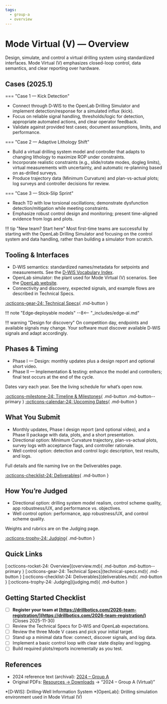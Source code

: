 ```yaml
---
tags:
  - group-a
  - overview
---
```


# Mode Virtual (V) — Overview

Design, simulate, and control a virtual drilling system using standardized interfaces. Mode Virtual (V) emphasizes closed-loop control, data semantics, and clear reporting over hardware.

## Cases (2025.1)

=== "Case 1 — Kick Detection"

- Connect through D‑WIS to the OpenLab Drilling Simulator and implement detection/response for a simulated influx (kick).
- Focus on reliable signal handling, thresholds/logic for detection, appropriate automated actions, and clear operator feedback.
- Validate against provided test cases; document assumptions, limits, and performance.

=== "Case 2 — Adaptive Lithology Shift"

- Build a virtual drilling system model and controller that adapts to changing lithology to maximize ROP under constraints.
- Incorporate realistic constraints (e.g., slide/rotate modes, dogleg limits), virtual measurements with uncertainty, and automatic re-planning based on as-drilled surveys.
- Produce trajectory data (Minimum Curvature) and plan-vs-actual plots; log surveys and controller decisions for review.

=== "Case 3 — Stick-Slip Sprint"

- Reach TD with low torsional oscillations; demonstrate dysfunction detection/mitigation while meeting constraints.
- Emphasize robust control design and monitoring; present time-aligned evidence from logs and plots.

!!! tip "New team? Start here"
    Most first-time teams are successful by starting with the OpenLab Drilling Simulator and focusing on the control system and data handling, rather than building a simulator from scratch.

## Tooling & Interfaces

- D‑WIS semantics: standardized names/metadata for setpoints and measurements. See the [D‑WIS Vocabulary Index](https://d-wis.org/vocabulary-index/).
- OpenLab simulator: the plant used for Mode Virtual (V) scenarios. See the [OpenLab website](https://openlab.app/).
- Connectivity and discovery, expected signals, and example flows are described in Technical Specs.

[:octicons-gear-24: Technical Specs](technical-specs.md){ .md-button }

!!! note "Edge‑deployable models"
    --8<-- "_includes/edge-ai.md"

!!! warning "Design for discovery"
    On competition day, endpoints and available signals may change. Your software must discover available D‑WIS signals and adapt accordingly.

## Phases & Timing

- Phase I — Design: monthly updates plus a design report and optional short video.
- Phase II — Implementation & testing: enhance the model and controllers; final test occurs at the end of the cycle.

Dates vary each year. See the living schedule for what’s open now.

[:octicons-milestone-24: Timeline & Milestones](../../competition/timeline.md){ .md-button .md-button--primary }
[:octicons-calendar-24: Upcoming Dates](../../competition/upcoming.md){ .md-button }

## What You Submit

- Monthly updates, Phase I design report (and optional video), and a Phase II package with data, plots, and a short presentation.
- Directional option: Minimum Curvature trajectory, plan-vs-actual plots, survey logs with acceptance flags, and controller rationale.
- Well control option: detection and control logic description, test results, and logs.

Full details and file naming live on the Deliverables page.

[:octicons-checklist-24: Deliverables](deliverables.md){ .md-button }

## How You’re Judged

- Directional option: drilling system model realism, control scheme quality, app robustness/UX, and performance vs. objectives.
- Well control option: performance, app robustness/UX, and control scheme quality.

Weights and rubrics are on the Judging page.

[:octicons-trophy-24: Judging](judging.md){ .md-button }

## Quick Links

<div class="btn-row" markdown>
[:octicons-rocket-24: Overview](overview.md){ .md-button .md-button--primary }
[:octicons-gear-24: Technical Specs](technical-specs.md){ .md-button }
[:octicons-checklist-24: Deliverables](deliverables.md){ .md-button }
[:octicons-trophy-24: Judging](judging.md){ .md-button }
</div>

## Getting Started Checklist

- [ ] **Register your team at [https://drillbotics.com/2026-team-registration/](https://drillbotics.com/2026-team-registration/)** (Closes 2025-11-30)
- [ ] Review the Technical Specs for D‑WIS and OpenLab expectations.
- [ ] Review the three Mode V cases and pick your initial target.
- [ ] Stand up a minimal data flow: connect, discover signals, and log data.
- [ ] Implement a basic control loop with clear state display and logging.
- [ ] Build required plots/reports incrementally as you test.

## References

- 2024 reference text (archival): [2024 – Group A](../../2024/group-a.md)
- Original PDFs: [Resources → Downloads](../../resources/downloads.md) → “2024 – Group A (Virtual)”

*[D‑WIS]: Drilling‑Well Information System
*[OpenLab]: Drilling simulation environment used in Mode Virtual (V)
